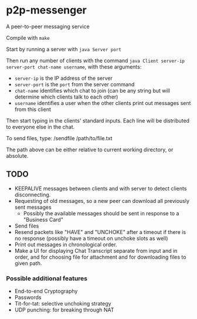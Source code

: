 # p2p-messenger
A peer-to-peer messaging service

Compile with `make`

Start by running a server with `java Server port`

Then run any number of clients with the command `java Client server-ip server-port chat-name username`, with these arguments:

* `server-ip` is the IP address of the server
* `server-port` is the `port` from the server command
* `chat-name` identifies which chat to join (can be any string but will determine which clients talk to each other)
* `username` identifies a user when the other clients print out messages sent from this client

Then start typing in the clients' standard inputs. Each line will be distributed to everyone else in the chat.

To send files, type:
	/sendfile /path/to/file.txt

The path above can be either relative to current working directory, or absolute.

## TODO

* KEEPALIVE messages between clients and with server to detect clients disconnecting.
* Requesting of old messages, so a new peer can download all previously sent messages
    * Possibly the available messages should be sent in response to a "Business Card"
* Send files
* Resend packets like "HAVE" and "UNCHOKE" after a timeout if there is no response (possibly have a timeout on unchoke slots as well)
* Print out messages in chronological order.
* Make a UI for displaying Chat Transcript separate from input and in order, and for choosing file for attachment and for downloading files to given path.

### Possible additional features

* End-to-end Cryptography
* Passwords
* Tit-for-tat: selective unchoking strategy
* UDP punching: for breaking through NAT
